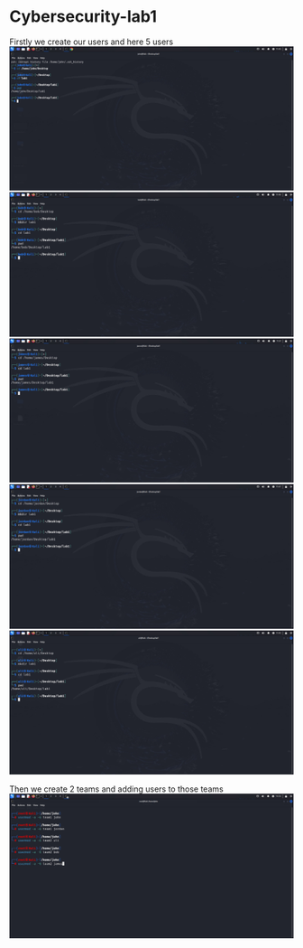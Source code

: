 # Cybersecurity-lab1
Firstly we create our users and here 5 users
![alt text](https://github.com/AlizadaUlvi/Cybersecurity-lab1/blob/de99a57cfdf935b5f90da92fd76c9a156c6f16ff/john.jpg)
![image alt](https://github.com/AlizadaUlvi/Cybersecurity-lab1/blob/8f3ac7f7bd3daf3531dc93c64b5ed7f954b9dd51/bob.jpg)
![image alt](https://github.com/AlizadaUlvi/Cybersecurity-lab1/blob/682d11a2579385c1c10ca1576ba6e33c5fd57268/james.jpg)
![image alt](https://github.com/AlizadaUlvi/Cybersecurity-lab1/blob/48d139409b8ba6089360a9aaaf0454cbff5e81d3/jordan.jpg)
![image alt](https://github.com/AlizadaUlvi/Cybersecurity-lab1/blob/4d975ddfb4f61da1b3cceab3486a53b153230f12/uli.jpg)

Then we create 2 teams and adding users to those teams
![alt text](https://github.com/AlizadaUlvi/Cybersecurity-lab1/blob/7a07b9d138abd0751d5caa74051d862ffe5eacf0/teams.jpg)
